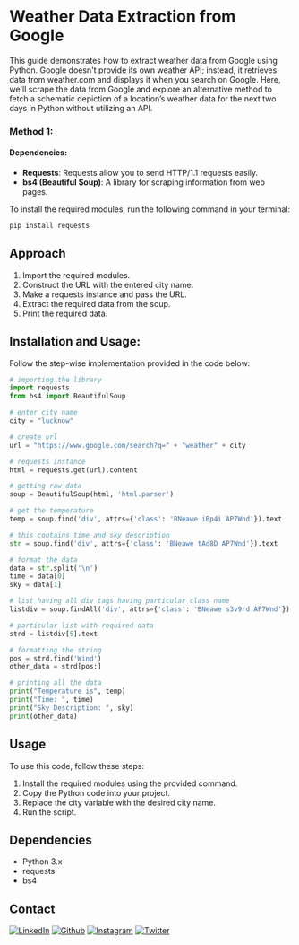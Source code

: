 # Weather Data Extraction from Google

This guide demonstrates how to extract weather data from Google using Python. Google doesn't provide its own weather API; instead, it retrieves data from weather.com and displays it when you search on Google. Here, we'll scrape the data from Google and explore an alternative method to fetch a schematic depiction of a location’s weather data for the next two days in Python without utilizing an API.

### Method 1:

#### Dependencies:
- **Requests**: Requests allow you to send HTTP/1.1 requests easily.
- **bs4 (Beautiful Soup)**: A library for scraping information from web pages.

To install the required modules, run the following command in your terminal:

```bash
pip install requests
```


## Approach

1. Import the required modules.
2. Construct the URL with the entered city name.
3. Make a requests instance and pass the URL.
4. Extract the required data from the soup.
5. Print the required data.

## Installation and Usage:
Follow the step-wise implementation provided in the code below:
```python
# importing the library
import requests
from bs4 import BeautifulSoup

# enter city name
city = "lucknow"

# create url
url = "https://www.google.com/search?q=" + "weather" + city

# requests instance
html = requests.get(url).content

# getting raw data
soup = BeautifulSoup(html, 'html.parser')

# get the temperature
temp = soup.find('div', attrs={'class': 'BNeawe iBp4i AP7Wnd'}).text

# this contains time and sky description
str = soup.find('div', attrs={'class': 'BNeawe tAd8D AP7Wnd'}).text

# format the data
data = str.split('\n')
time = data[0]
sky = data[1]

# list having all div tags having particular class name
listdiv = soup.findAll('div', attrs={'class': 'BNeawe s3v9rd AP7Wnd'})

# particular list with required data
strd = listdiv[5].text

# formatting the string
pos = strd.find('Wind')
other_data = strd[pos:]

# printing all the data
print("Temperature is", temp)
print("Time: ", time)
print("Sky Description: ", sky)
print(other_data)

```
## Usage
To use this code, follow these steps:

1. Install the required modules using the provided command.
2. Copy the Python code into your project.
3. Replace the city variable with the desired city name.
4. Run the script.

## Dependencies
- Python 3.x
- requests
- bs4

## Contact

[<img target="_blank" src="https://img.icons8.com/bubbles/100/000000/linkedin.png" title="LinkedIn">](https://www.linkedin.com/in/shubhambhatia2103/) [<img target="_blank" src="https://img.icons8.com/bubbles/100/000000/github.png" title="Github">](https://github.com/shubhambhatia2103) [<img target="_blank" src="https://img.icons8.com/bubbles/100/000000/instagram-new.png" title="Instagram">](https://instagram.com/6eingshubham) [<img target="_blank" src="https://img.icons8.com/bubbles/100/000000/twitter-squared.png" title="Twitter">](https://twitter.com/whoodattboyy)











